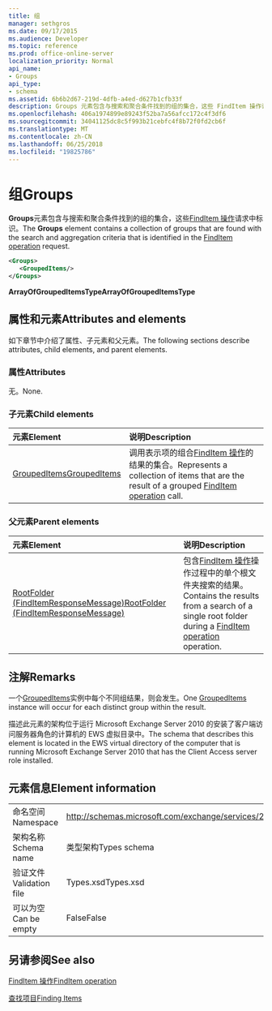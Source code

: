 ```yaml
---
title: 组
manager: sethgros
ms.date: 09/17/2015
ms.audience: Developer
ms.topic: reference
ms.prod: office-online-server
localization_priority: Normal
api_name:
- Groups
api_type:
- schema
ms.assetid: 6b6b2d67-219d-4dfb-a4ed-d627b1cfb33f
description: Groups 元素包含与搜索和聚合条件找到的组的集合，这些 FindItem 操作请求中标识。
ms.openlocfilehash: 406a1974899e89243f52ba7a56afcc172c4f3df6
ms.sourcegitcommit: 34041125dc8c5f993b21cebfc4f8b72f0fd2cb6f
ms.translationtype: MT
ms.contentlocale: zh-CN
ms.lasthandoff: 06/25/2018
ms.locfileid: "19825786"
---
```

# <a name="groups"></a><span data-ttu-id="a2ab1-103">组</span><span class="sxs-lookup"><span data-stu-id="a2ab1-103">Groups</span></span>

<span data-ttu-id="a2ab1-104">**Groups**元素包含与搜索和聚合条件找到的组的集合，这些[FindItem 操作](finditem-operation.md)请求中标识。</span><span class="sxs-lookup"><span data-stu-id="a2ab1-104">The **Groups** element contains a collection of groups that are found with the search and aggregation criteria that is identified in the [FindItem operation](finditem-operation.md) request.</span></span> 
  
```xml
<Groups>
   <GroupedItems/>
</Groups>
```

 <span data-ttu-id="a2ab1-105">**ArrayOfGroupedItemsType**</span><span class="sxs-lookup"><span data-stu-id="a2ab1-105">**ArrayOfGroupedItemsType**</span></span>
## <a name="attributes-and-elements"></a><span data-ttu-id="a2ab1-106">属性和元素</span><span class="sxs-lookup"><span data-stu-id="a2ab1-106">Attributes and elements</span></span>

<span data-ttu-id="a2ab1-107">如下章节中介绍了属性、子元素和父元素。</span><span class="sxs-lookup"><span data-stu-id="a2ab1-107">The following sections describe attributes, child elements, and parent elements.</span></span>
  
### <a name="attributes"></a><span data-ttu-id="a2ab1-108">属性</span><span class="sxs-lookup"><span data-stu-id="a2ab1-108">Attributes</span></span>

<span data-ttu-id="a2ab1-109">无。</span><span class="sxs-lookup"><span data-stu-id="a2ab1-109">None.</span></span>
  
### <a name="child-elements"></a><span data-ttu-id="a2ab1-110">子元素</span><span class="sxs-lookup"><span data-stu-id="a2ab1-110">Child elements</span></span>

|<span data-ttu-id="a2ab1-111">**元素**</span><span class="sxs-lookup"><span data-stu-id="a2ab1-111">**Element**</span></span>|<span data-ttu-id="a2ab1-112">**说明**</span><span class="sxs-lookup"><span data-stu-id="a2ab1-112">**Description**</span></span>|
|:-----|:-----|
|[<span data-ttu-id="a2ab1-113">GroupedItems</span><span class="sxs-lookup"><span data-stu-id="a2ab1-113">GroupedItems</span></span>](groupeditems.md) <br/> |<span data-ttu-id="a2ab1-114">调用表示项的组合[FindItem 操作](finditem-operation.md)的结果的集合。</span><span class="sxs-lookup"><span data-stu-id="a2ab1-114">Represents a collection of items that are the result of a grouped [FindItem operation](finditem-operation.md) call.</span></span>  <br/> |
   
### <a name="parent-elements"></a><span data-ttu-id="a2ab1-115">父元素</span><span class="sxs-lookup"><span data-stu-id="a2ab1-115">Parent elements</span></span>

|<span data-ttu-id="a2ab1-116">**元素**</span><span class="sxs-lookup"><span data-stu-id="a2ab1-116">**Element**</span></span>|<span data-ttu-id="a2ab1-117">**说明**</span><span class="sxs-lookup"><span data-stu-id="a2ab1-117">**Description**</span></span>|
|:-----|:-----|
|[<span data-ttu-id="a2ab1-118">RootFolder (FindItemResponseMessage)</span><span class="sxs-lookup"><span data-stu-id="a2ab1-118">RootFolder (FindItemResponseMessage)</span></span>](rootfolder-finditemresponsemessage.md) <br/> |<span data-ttu-id="a2ab1-119">包含[FindItem 操作](finditem-operation.md)操作过程中的单个根文件夹搜索的结果。</span><span class="sxs-lookup"><span data-stu-id="a2ab1-119">Contains the results from a search of a single root folder during a [FindItem operation](finditem-operation.md) operation.</span></span>  <br/> |
   
## <a name="remarks"></a><span data-ttu-id="a2ab1-120">注解</span><span class="sxs-lookup"><span data-stu-id="a2ab1-120">Remarks</span></span>

<span data-ttu-id="a2ab1-121">一个[GroupedItems](groupeditems.md)实例中每个不同组结果，则会发生。</span><span class="sxs-lookup"><span data-stu-id="a2ab1-121">One [GroupedItems](groupeditems.md) instance will occur for each distinct group within the result.</span></span> 
  
<span data-ttu-id="a2ab1-122">描述此元素的架构位于运行 Microsoft Exchange Server 2010 的安装了客户端访问服务器角色的计算机的 EWS 虚拟目录中。</span><span class="sxs-lookup"><span data-stu-id="a2ab1-122">The schema that describes this element is located in the EWS virtual directory of the computer that is running Microsoft Exchange Server 2010 that has the Client Access server role installed.</span></span>
  
## <a name="element-information"></a><span data-ttu-id="a2ab1-123">元素信息</span><span class="sxs-lookup"><span data-stu-id="a2ab1-123">Element information</span></span>

|||
|:-----|:-----|
|<span data-ttu-id="a2ab1-124">命名空间</span><span class="sxs-lookup"><span data-stu-id="a2ab1-124">Namespace</span></span>  <br/> |http://schemas.microsoft.com/exchange/services/2006/types  <br/> |
|<span data-ttu-id="a2ab1-125">架构名称</span><span class="sxs-lookup"><span data-stu-id="a2ab1-125">Schema name</span></span>  <br/> |<span data-ttu-id="a2ab1-126">类型架构</span><span class="sxs-lookup"><span data-stu-id="a2ab1-126">Types schema</span></span>  <br/> |
|<span data-ttu-id="a2ab1-127">验证文件</span><span class="sxs-lookup"><span data-stu-id="a2ab1-127">Validation file</span></span>  <br/> |<span data-ttu-id="a2ab1-128">Types.xsd</span><span class="sxs-lookup"><span data-stu-id="a2ab1-128">Types.xsd</span></span>  <br/> |
|<span data-ttu-id="a2ab1-129">可以为空</span><span class="sxs-lookup"><span data-stu-id="a2ab1-129">Can be empty</span></span>  <br/> |<span data-ttu-id="a2ab1-130">False</span><span class="sxs-lookup"><span data-stu-id="a2ab1-130">False</span></span>  <br/> |
   
## <a name="see-also"></a><span data-ttu-id="a2ab1-131">另请参阅</span><span class="sxs-lookup"><span data-stu-id="a2ab1-131">See also</span></span>



[<span data-ttu-id="a2ab1-132">FindItem 操作</span><span class="sxs-lookup"><span data-stu-id="a2ab1-132">FindItem operation</span></span>](finditem-operation.md)


[<span data-ttu-id="a2ab1-133">查找项目</span><span class="sxs-lookup"><span data-stu-id="a2ab1-133">Finding Items</span></span>](http://msdn.microsoft.com/library/63af1f9c-464b-4fca-9ae3-3d60f24ca93c%28Office.15%29.aspx)

